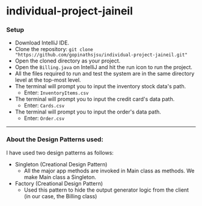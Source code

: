 # individual-project-jaineil

### Setup

- Download IntelliJ IDE.
- Clone the repository:
  `git clone "https://github.com/gopinathsjsu/individual-project-jaineil.git"`
- Open the cloned directory as your project.
- Open the `Billing.java` on IntelliJ and hit the run icon to run the project.
- All the files required to run and test the system are in the same directory level at the top-most level.
- The terminal will prompt you to input the inventory stock data's path. 
  - Enter: `InventoryItems.csv`
- The terminal will prompt you to input the credit card's data path.
  - Enter: `Cards.csv`
- The terminal will prompt you to input the order's data path.
  - Enter: `Order.csv`

---

### About the Design Patterns used:

I have used two design patterns as follows:

- Singleton (Creational Design Pattern) 
  - All the major app methods are invoked in Main class as methods. We make Main class a Singleton.
- Factory (Creational Design Pattern) 
  - Used this pattern to hide the output generator logic from the client (in our case, the Billing class)
